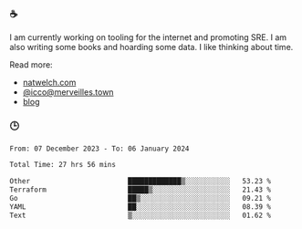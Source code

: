 ### ☕

I am currently working on tooling for the internet and promoting SRE. I am also writing some books and hoarding some data. I like thinking about time. 

Read more:

 - [natwelch.com](https://natwelch.com)
 - [@icco@merveilles.town](https://merveilles.town/@icco)
 - [blog](https://writing.natwelch.com)

### 🕒

<!--START_SECTION:waka-->

```txt
From: 07 December 2023 - To: 06 January 2024

Total Time: 27 hrs 56 mins

Other                        █████████████▒░░░░░░░░░░░   53.23 %
Terraform                    █████▒░░░░░░░░░░░░░░░░░░░   21.43 %
Go                           ██▒░░░░░░░░░░░░░░░░░░░░░░   09.21 %
YAML                         ██░░░░░░░░░░░░░░░░░░░░░░░   08.39 %
Text                         ▒░░░░░░░░░░░░░░░░░░░░░░░░   01.62 %
```

<!--END_SECTION:waka-->
